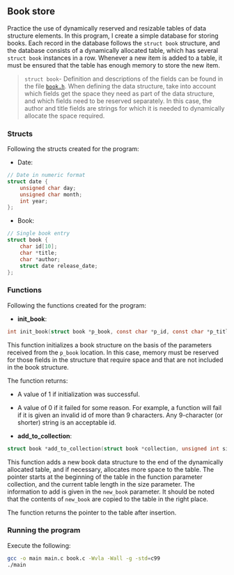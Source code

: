 <!-- Book -->
## Book store

Practice the use of dynamically reserved and resizable tables of data structure elements. In this program, I create a simple database for storing books. Each record in the database follows the ```struct book``` structure, and the database consists of a dynamically allocated table, which has several ```struct book``` instances in a row. Whenever a new item is added to a table, it must be ensured that the table has enough memory to store the new item.

>```struct book```- Definition and descriptions of the fields can be found in the file [``book.h``](book.h). When defining the data structure, take into account which fields get the space they need as part of the data structure, and which fields need to be reserved separately. In this case, the author and title fields are strings for which it is needed to dynamically allocate the space required.

### Structs

Following the structs created for the program:

- Date:
```C
// Date in numeric format
struct date {
    unsigned char day;
    unsigned char month;
    int year;
};
```

- Book:
```C
// Single book entry
struct book {
	char id[10];
	char *title;
	char *author;
	struct date release_date;
};
```

### Functions

Following the functions created for the program:

- **init_book**:
```C
int init_book(struct book *p_book, const char *p_id, const char *p_title, const char * p_author, struct date p_release)
```
This function initializes a book structure on the basis of the parameters received from the ``p_book`` location. In this case, memory must be reserved for those fields in the structure that require space and that are not included in the book structure.

  The function returns:
   - A value of 1 if initialization was successful.
   - A value of 0 if it failed for some reason. For example, a function will fail if it is given an invalid id of more than 9 characters. Any 9-character (or shorter) string is an acceptable id.

- **add_to_collection**:
```C
struct book *add_to_collection(struct book *collection, unsigned int size, struct book new_book)
```
This function adds a new book data structure to the end of the dynamically allocated table, and if necessary, allocates more space to the table. The pointer starts at the beginning of the table in the function parameter collection, and the current table length in the size parameter. The information to add is given in the ``new_book`` parameter. It should be noted that the contents of ``new_book`` are copied to the table in the right place.

The function returns the pointer to the table after insertion.

### Running the program

Execute the following:
```bash
gcc -o main main.c book.c -Wvla -Wall -g -std=c99
./main
```